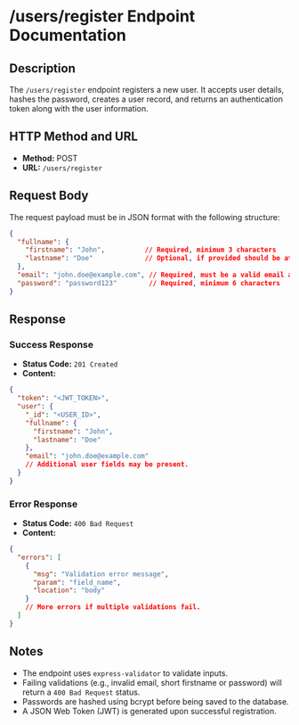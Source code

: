 # /users/register Endpoint Documentation

## Description

The `/users/register` endpoint registers a new user. It accepts user details, hashes the password, creates a user record, and returns an authentication token along with the user information.

## HTTP Method and URL

- **Method:** POST  
- **URL:** `/users/register`

## Request Body

The request payload must be in JSON format with the following structure:

```json
{
  "fullname": {
    "firstname": "John",          // Required, minimum 3 characters
    "lastname": "Doe"             // Optional, if provided should be at least 3 characters
  },
  "email": "john.doe@example.com", // Required, must be a valid email and at least 5 characters long
  "password": "password123"        // Required, minimum 6 characters
}
```

## Response

### Success Response

- **Status Code:** `201 Created`
- **Content:**

```json
{
  "token": "<JWT_TOKEN>",
  "user": {
    "_id": "<USER_ID>",
    "fullname": {
      "firstname": "John",
      "lastname": "Doe"
    },
    "email": "john.doe@example.com"
    // Additional user fields may be present.
  }
}
```

### Error Response

- **Status Code:** `400 Bad Request`
- **Content:**

```json
{
  "errors": [
    {
      "msg": "Validation error message",
      "param": "field_name",
      "location": "body"
    }
    // More errors if multiple validations fail.
  ]
}
```

## Notes

- The endpoint uses `express-validator` to validate inputs.
- Failing validations (e.g., invalid email, short firstname or password) will return a `400 Bad Request` status.
- Passwords are hashed using bcrypt before being saved to the database.
- A JSON Web Token (JWT) is generated upon successful registration.